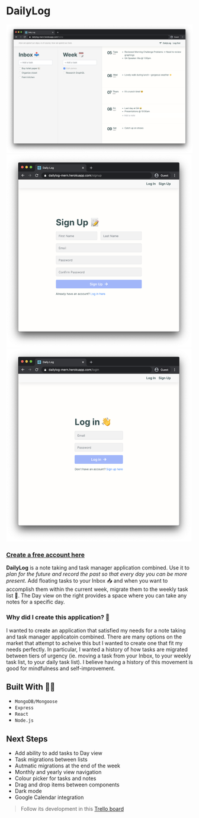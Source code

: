 # **DailyLog**

<img src="public/screenshots/home.png" width="1010x">
<img src="public/screenshots/signup.png" width="500x" /><img src="public/screenshots/login.png" width="500x" />


### [Create a free account **here**](https://dailylog-mern.herokuapp.com/login)

**DailyLog** is a note taking and task manager application combined. Use it to *plan for the future and record the past so that every day you can be more present*. Add floating tasks to your Inbox  📥 and when you want to accomplish them within the current week, migrate them to the weekly task list 📅. The Day view on the right provides a space where you can take any notes for a specific day.

### Why did I create this application? 🤔

I wanted to create an application that satisfied my needs for a note taking and task manager applicatoin combined. There are many options on the market that attempt to acheive this but I wanted to create one that fit my needs perfectly. In particular, I wanted a history of how tasks are migrated between tiers of urgency (ie. moving a task from your Inbox, to your weekly task list, to your daily task list). I believe having a history of this movement is good for mindfulness and self-improvement.

## Built With 👨‍💻
* `MongoDB/Mongoose`
* `Express`
* `React`
* `Node.js`

## Next Steps
* Add ability to add tasks to Day view
* Task migrations between lists
* Autmatic migrations at the end of the week
* Monthly and yearly view navigation
* Colour picker for tasks and notes
* Drag and drop items between components
* Dark mode
* Google Calendar integration

> Follow its development in this [Trello board](https://trello.com/b/ARvGWWjJ)